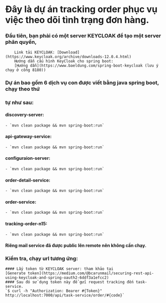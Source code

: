 # Đây là dự án tracking order phục vụ việc theo dõi tình trạng đơn hàng.
### Đầu tiên, bạn phải có một server KEYCLOAK để tạo một server phân quyền,
        Link tải KEYCLOAK: [Download](https://www.keycloak.org/archive/downloads-12.0.4.html)
        Hướng dẫn cấu hình KeyCloak cho spring boot:
        [Hướng dẫn](https://www.baeldung.com/spring-boot-keycloak (lưu ý chạy ở cổng 8180))
### Dự án bao gồm 6 dịch vụ con được viết bằng java spring boot, chạy theo thứ
### tự như sau:
#### discovery-server:
    - `mvn clean package && mvn spring-boot:run`
#### api-gateway-service:
    - `mvn clean package && mvn spring-boot:run`
#### configuraion-server:
    - `mvn clean package && mvn spring-boot:run`
#### order-detail-service:
    - `mvn clean package && mvn spring-boot:run`
#### order-service:
    - `mvn clean package && mvn spring-boot:run`
#### tracking-order-n15:
    - `mvn clean package && mvn spring-boot:run`
#### Riêng mail service đã được public lên remote nên không cần chạy.

### Kiểm tra, chạy url tương ứng:
    #### Lấy token từ KEYCLOAK server: tham khảo tại
    [Generate token](https://medium.com/@bcarunmail/securing-rest-api-using-keycloak-and-spring-oauth2-6ddf3a1efcc2)
    #### Sau đó sử dụng token này để gửi request tracking đến task-service.
    `$ curl -h "Authorization: Bearer #{Token}" http://localhost:7000/api/task-service/order/#{code}`
